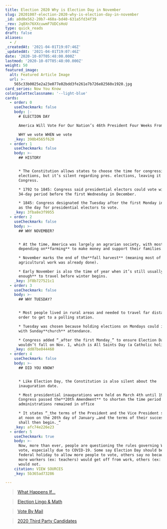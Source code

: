 ```yaml
---
title: Election 2020 Why is Election Day in November
slug: 20201007-election-2020-why-is-election-day-in-november
_id: a0d0e562-20b7-460a-bd40-631a5fd34f39
_rev: Jq8Xn76XXcuwmF7UDCsHoU
type: quick_reads
draft: false
aliases:
  - /
_createdAt: '2021-04-01T19:07:46Z'
_updatedAt: '2021-04-01T19:07:46Z'
date: '2020-10-07T05:48:00.000Z'
lastmod: '2020-10-07T05:48:00.000Z'
weight: 50
featured_image:
  alt: Featured Article Image
  url: >-
    565c33b0025e2a23e077e02bdd3fe261e7b726e82560x1920.jpg
card_series: Now You Know
colorpaletteclassname: '--light-blue'
cards:
  - order: 0
    useCheckmark: false
    body: |-
      # ELECTION DAY

      America Will Vote For Our Nation’s 46th President Four Weeks From Today

      WHY we vote WHEN we vote
    _key: 398b4565f620
  - order: 1
    useCheckmark: false
    body: >-
      ## HISTORY


      * The Constitution allows states to choose the time for congressional
      elections, but it’s silent regarding pres. elections, leaving it up to
      Congress.

      * 1792 to 1845: Congress said presidential electors could vote within a
      34-day period before the first Wednesday in December.

      * 1845: Congress designated the Tuesday after the first Monday in November
      as the day for presidential electors to vote.
    _key: 3fba8e3f9955
  - order: 2
    useCheckmark: false
    body: >-
      ## WHY NOVEMBER?


      * At the time, America was largely an agrarian society, with most people
      depending on**farming** to make money and support their families.

      * November marks the end of the**fall harvest** (meaning most of the
      agricultural work was already done).

      * Early November is also the time of year when it’s still usually**warm
      enough** to travel before winter begins.
    _key: 3f8b727521c1
  - order: 3
    useCheckmark: false
    body: >-
      ## WHY TUESDAY?


      * Most people lived in rural areas and needed to travel far distances in
      order to get to a polling station.

      * Tuesday was chosen because holding elections on Mondays could interfere
      with Sunday**church** attendance.

      * Congress added “_after the first Monday_” to ensure Election Day
      wouldn’t fall on Nov. 1, which is All Saints Day (a Catholic holiday).
    _key: dd07be044460
  - order: 4
    useCheckmark: false
    body: >-
      ## DID YOU KNOW?


      * Like Election Day, the Constitution is also silent about the
      inauguration date.

      * Most presidential inaugurations were held on March 4th until 1933, when
      Congress passed the**20th Amendment** to shorten the time period outgoing
      administrations remained in office

      * It states “_the terms of the President and the Vice President shall end
      at noon on the 20th day of January …and the terms of their successors
      shall then begin._“
    _key: afc74e226e23
  - order: 5
    useCheckmark: true
    body: >-
      Now, more than ever, people are questioning the rules governing WHEN we
      vote, especially due to COVID-19. Some say Election Day should be a
      federal holiday to allow more people to vote, others say no because while
      more workers (ex: teachers) would get off from work, others (ex: waiters)
      would not.
    citation: VIEW SOURCES
    _key: 5b365ad73286

---
```

> [What Happens If…](https://smarthernews.com/election-2020-what-happens-if/)





> [Election Lingo & Math](https://smarthernews.com/election-2020-lingo-math/)





> [Vote By Mail](https://smarthernews.com/election-2020-vote-by-mail/)





> [2020 Third Party Candidates](https://smarthernews.com/election-2020-third-party-candidates/)